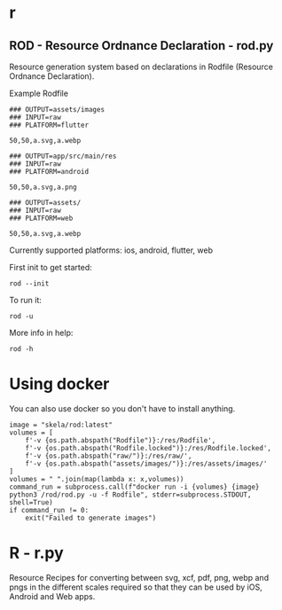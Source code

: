 # r

## ROD - Resource Ordnance Declaration - rod.py

Resource generation system based on declarations in Rodfile (Resource Ordnance Declaration).

Example Rodfile

```
### OUTPUT=assets/images
### INPUT=raw
### PLATFORM=flutter

50,50,a.svg,a.webp

### OUTPUT=app/src/main/res
### INPUT=raw
### PLATFORM=android

50,50,a.svg,a.png

### OUTPUT=assets/
### INPUT=raw
### PLATFORM=web

50,50,a.svg,a.webp
```

Currently supported platforms: ios, android, flutter, web

First init to get started:

`rod --init`

To run it:

`rod -u`

More info in help:

`rod -h`

# Using docker

You can also use docker so you don't have to install anything.

```
image = "skela/rod:latest"
volumes = [
	f'-v {os.path.abspath("Rodfile")}:/res/Rodfile',
	f'-v {os.path.abspath("Rodfile.locked")}:/res/Rodfile.locked',
	f'-v {os.path.abspath("raw/")}:/res/raw/',
	f'-v {os.path.abspath("assets/images/")}:/res/assets/images/'
]
volumes = " ".join(map(lambda x: x,volumes))
command_run = subprocess.call(f"docker run -i {volumes} {image} python3 /rod/rod.py -u -f Rodfile", stderr=subprocess.STDOUT, shell=True)
if command_run != 0:
	exit("Failed to generate images")
```

# R - r.py

Resource Recipes for converting between svg, xcf, pdf, png, webp and pngs in the different scales required so that they can be used by iOS, Android and Web apps.
